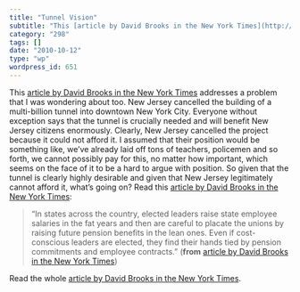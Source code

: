 ```yaml
---
title: "Tunnel Vision"
subtitle: "This [article by David Brooks in the New York Times](http://www.nytimes.com/2010/10/12/opinion/12bro..."
category: "298"
tags: []
date: "2010-10-12"
type: "wp"
wordpress_id: 651
---
```

This [article by David Brooks in the New York Times](http://www.nytimes.com/2010/10/12/opinion/12brooks.html) addresses a problem that I was wondering about too. New Jersey cancelled the building of a multi-billion tunnel into downtown New York City. Everyone without exception says that the tunnel is crucially needed and will benefit New Jersey citizens enormously. Clearly, New Jersey cancelled the project because it could not afford it.
I assumed that their position would be something like, we’ve already laid off tons of teachers, policemen and so forth, we cannot possibly pay for this, no matter how important, which seems on the face of it to be a hard to argue with position. So given that the tunnel is clearly highly desirable and given that New Jersey legitimately cannot afford it, what’s going on? Read this [article by David Brooks in the New York Times](http://www.nytimes.com/2010/10/12/opinion/12brooks.html):

> “In states across the country, elected leaders raise state employee salaries in the fat years and then are careful to placate the unions by raising future pension benefits in the lean ones. Even if cost-conscious leaders are elected, they find their hands tied by pension commitments and employee contracts.” (**from** [article by David Brooks in the New York Times](http://www.nytimes.com/2010/10/12/opinion/12brooks.html))

Read the whole [article by David Brooks in the New York Times](http://www.nytimes.com/2010/10/12/opinion/12brooks.html).